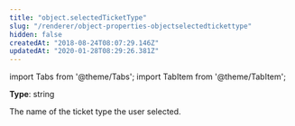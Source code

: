 ```yaml
---
title: "object.selectedTicketType"
slug: "/renderer/object-properties-objectselectedtickettype"
hidden: false
createdAt: "2018-08-24T08:07:29.146Z"
updatedAt: "2020-01-28T08:29:26.381Z"
---
```


import Tabs from '@theme/Tabs';
import TabItem from '@theme/TabItem';

**Type**: string  

The name of the ticket type the user selected.
